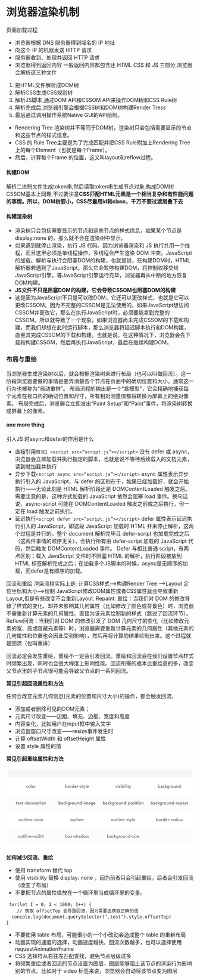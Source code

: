# 浏览器渲染机制



页面加载过程

* 浏览器根据 DNS 服务器得到域名的 IP 地址
* 向这个 IP 的机器发送 HTTP 请求
* 服务器收到、处理并返回 HTTP 请求
* 浏览器得到返回内容 一般返回内容都包含还 HTML CSS 和 JS 三部分,浏览器会解析这三种文件

1. 把HTML文件解析成DOM树
2. 解析CSS生成CSS规则树
3. 解析JS脚本,通过DOM API和CSSOM API来操作DOM树和CSS Rule树
4. 解析完成后,浏览器引擎会根据CSS树和DOM树构建Render Tress
5. 最后通过调用操作系统Native GUI的API绘制。

* Rendering Tree 渲染树并不等同于DOM树，渲染树只会包括需要显示的节点和这些节点的样式信息。
* CSS 的 Rule Tree主要是为了完成匹配并把CSS Rule附加上Rendering Tree上的每个Element（也就是每个Frame）。
* 然后，计算每个Frame 的位置，这又叫layout和reflow过程。

#### 构建DOM

解析二进制文件生成token串,然后读取token串生成节点对象,构成DOM树 CSSOM基本上同理,不过要注意**CSS匹配HTML元素是一个相当复杂和有性能问题的事情。所以，DOM树要小，CSS尽量用id和class，千万不要过渡层叠下去**

#### 构建渲染树

* 渲染树只会包括需要显示的节点和这些节点的样式信息，如果某个节点是 display:none 的，那么就不会在渲染树中显示。
* 如果遇到就停止渲染，执行 JS 代码。因为浏览器渲染和 JS 执行共用一个线程，而且这里必须是单线程操作，多线程会产生渲染 DOM 冲突。JavaScript的加载、解析与执行会阻塞DOM的构建，也就是说，在构建DOM时，HTML解析器若遇到了JavaScript，那么它会暂停构建DOM，将控制权移交给JavaScript引擎，等JavaScript引擎运行完毕，浏览器再从中断的地方恢复DOM构建。
* **JS文件不只是阻塞DOM的构建，它会导致CSSOM也阻塞DOM的构建**
* 这是因为JavaScript不只是可以改DOM，它还可以更改样式，也就是它可以更改CSSOM。因为不完整的CSSOM是无法使用的，如果JavaScript想访问CSSOM并更改它，那么在执行JavaScript时，必须要能拿到完整的CSSOM。所以就导致了一个现象，如果浏览器尚未完成CSSOM的下载和构建，而我们却想在此时运行脚本，那么浏览器将延迟脚本执行和DOM构建，直至其完成CSSOM的下载和构建。也就是说，在这种情况下，浏览器会先下载和构建CSSOM，然后再执行JavaScript，最后在继续构建DOM。

### 布局与重绘

当浏览器生成渲染树以后，就会根据渲染树来进行布局（也可以叫做回流）。这一阶段浏览器要做的事情是要弄清楚各个节点在页面中的确切位置和大小。通常这一行为也被称为“自动重排”。 布局流程的输出是一个“盒模型”，它会精确地捕获每个元素在视口内的确切位置和尺寸，所有相对测量值都将转换为屏幕上的绝对像素。 布局完成后，浏览器会立即发出“Paint Setup”和“Paint”事件，将渲染树转换成屏幕上的像素。

#### one more thing

引入JS 时async和defer的作用是什么

* 直接引用`情况1 <script src=“script.js”></script>` 没有 defer 或 async，浏览器会立即加载并执行指定的脚本，也就是说不等待后续载入的文档元素，读到就加载并执行
* 异步下载`<script async src=“script.js”></script>` async 属性表示异步执行引入的 JavaScript，与 defer 的区别在于，如果已经加载好，就会开始执行——无论此刻是 HTML 解析阶段还是 DOMContentLoaded 触发之后。需要注意的是，这种方式加载的 JavaScript 依然会阻塞 load 事件。换句话说，async-script 可能在 DOMContentLoaded 触发之前或之后执行，但一定在 load 触发之前执行。
* 延迟执行`<script defer src=“script.js”></script>` defer 属性表示延迟执行引入的 JavaScript，即这段 JavaScript 加载时 HTML 并未停止解析，这两个过程是并行的。整个 document 解析完毕且 defer-script 也加载完成之后（这两件事情的顺序无关），会执行所有由 defer-script 加载的 JavaScript 代码，然后触发 DOMContentLoaded 事件。 Defer 与相比普通 script，有两点区别：载入 JavaScript 文件时不阻塞 HTML 的解析，执行阶段被放到 HTML 标签解析完成之后；在加载多个JS脚本的时候，async是无顺序的加载，而defer是有顺序的加载。

回流和重绘 渲染流程实际上是: 计算CSS样式—>构建Render Tree —>Layout 定位坐标和大小—>绘制 JavaScript修改DOM属性或者CSS属性就会导致重新Layout,但是有些改变不会重新Layout. Repaint: 重绘：当我们对 DOM 的修改导致了样式的变化、却并未影响其几何属性（比如修改了颜色或背景色）时，浏览器不需重新计算元素的几何属性、直接为该元素绘制新的样式（跳过了回流环节）。 Reflow回流：当我们对 DOM 的修改引发了 DOM 几何尺寸的变化（比如修改元素的宽、高或隐藏元素等）时，浏览器需要重新计算元素的几何属性（其他元素的几何属性和位置也会因此受到影响），然后再将计算的结果绘制出来。这个过程就是回流（也叫重排）

回流必定会发生重绘，重绘不一定会引发回流。重绘和回流会在我们设置节点样式时频繁出现，同时也会很大程度上影响性能。回流所需的成本比重绘高的多，改变父节点里的子节点很可能会导致父节点的一系列回流。

**常见引起回流属性和方法**

任何会改变元素几何信息(元素的位置和尺寸大小)的操作，都会触发回流，

* 添加或者删除可见的DOM元素；
* 元素尺寸改变——边距、填充、边框、宽度和高度
* 内容变化，比如用户在input框中输入文字
* 浏览器窗口尺寸改变——resize事件发生时
* 计算 offsetWidth 和 offsetHeight 属性
* 设置 style 属性的值

**常见引起重绘属性和方法**

![](../.gitbook/assets/640.png)

**如何减少回流、重绘**

* 使用 transform 替代 top
* 使用 visibility 替换 display: none ，因为前者只会引起重绘，后者会引发回流（改变了布局）
* 不要把节点的属性值放在一个循环里当成循环里的变量。

```
 for(let I = 0; I < 1000; I++) {
    // 获取 offsetTop 会导致回流，因为需要去获取正确的值
  console.log(document.querySelector(‘.test’).style.offsetTop)
}
```

* 不要使用 table 布局，可能很小的一个小改动会造成整个 table 的重新布局
* 动画实现的速度的选择，动画速度越快，回流次数越多，也可以选择使用 requestAnimationFrame
* CSS 选择符从右往左匹配查找，避免节点层级过多
* 将频繁重绘或者回流的节点设置为图层，图层能够阻止该节点的渲染行为影响别的节点。比如对于 video 标签来说，浏览器会自动将该节点变为图层
